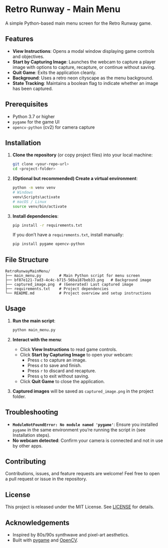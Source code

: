 # Retro Runway - Main Menu

A simple Python-based main menu screen for the Retro Runway game.

## Features

- **View Instructions**: Opens a modal window displaying game controls and objectives.
- **Start by Capturing Image**: Launches the webcam to capture a player image with options to capture, recapture, or continue without saving.
- **Quit Game**: Exits the application cleanly.
- **Background**: Uses a retro neon cityscape as the menu background.
- **State Tracking**: Maintains a boolean flag to indicate whether an image has been captured.

## Prerequisites

- Python 3.7 or higher
- `pygame` for the game UI
- `opencv-python` (cv2) for camera capture

## Installation

1. **Clone the repository** (or copy project files) into your local machine:
   ```bash
   git clone <your-repo-url>
   cd <project-folder>
   ```

2. **(Optional but recommended) Create a virtual environment**:
   ```bash
   python -m venv venv
   # Windows
   venv\Scripts\activate
   # macOS / Linux
   source venv/bin/activate
   ```

3. **Install dependencies**:
   ```bash
   pip install -r requirements.txt
   ```
   If you don’t have a `requirements.txt`, install manually:
   ```bash
   pip install pygame opencv-python
   ```

## File Structure

```
RetroRunwayMainMenu/
├── main_menu.py        # Main Python script for menu screen
├── bf87e121-7ad3-4c4c-b715-56ba187beb33.png   # Background image
├── captured_image.png  # (Generated) Last captured image
├── requirements.txt    # Project dependencies
└── README.md           # Project overview and setup instructions
```

## Usage

1. **Run the main script**:
   ```bash
   python main_menu.py
   ```
2. **Interact with the menu**:
   - Click **View Instructions** to read game controls.
   - Click **Start by Capturing Image** to open your webcam:
     - Press `c` to capture an image.
     - Press `d` to save and finish.
     - Press `r` to discard and recapture.
     - Press `q` to exit without saving.
   - Click **Quit Game** to close the application.

3. **Captured images** will be saved as `captured_image.png` in the project folder.

## Troubleshooting

- **`ModuleNotFoundError: No module named 'pygame'`**: Ensure you installed `pygame` in the same environment you’re running the script in (see Installation steps).
- **No webcam detected**: Confirm your camera is connected and not in use by other apps.

## Contributing

Contributions, issues, and feature requests are welcome! Feel free to open a pull request or issue in the repository.

## License

This project is released under the MIT License. See [LICENSE](LICENSE) for details.

## Acknowledgements

- Inspired by 80s/90s synthwave and pixel-art aesthetics.
- Built with [pygame](https://www.pygame.org/) and [OpenCV](https://opencv.org/).

